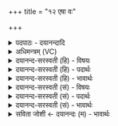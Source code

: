 +++
title = "१२ एषा वः"

+++
<details><summary>पदपाठः - दयानन्दादि</summary>

ए॒षा। वः॒। सा। स॒त्या। सं॒वागिति॑ स॒म्ऽवाक्। अ॒भू॒त्। यया॑। बृह॒स्प॑तिम्। वाज॑म्। अजी॑जपत। अजी॑जपत। बृह॒स्पति॑म्। वाज॑म्। वन॑स्पतयः। वि। मु॒च्य॒ध्व॒म्। ए॒षा। वः॒। सा। स॒त्या। संवागिति॑ स॒म्ऽवाक्। अ॒भू॒त्। यया॑। इन्द्र॑म्। वाज॑म्। अजी॑जपत। अजी॑जपत। इन्द्र॑म्। वाज॑म्। वन॑स्पतयः। वि। मु॒च्य॒ध्व॒म्। १२।
</details>

<details><summary>अधिमन्त्रम् (VC)</summary>

- इन्द्राबृहस्पती देवते
- बृहस्पतिर्ऋषिः
- स्वराड् अति धृतिः
- षड्जः
</details>

<details><summary>दयानन्द-सरस्वती (हि) - विषयः</summary>

मनुष्यों को अति उचित है कि सब समय में सब प्रकार से सत्य ही बोलें, यह उपदेश अगले मन्त्र में किया है ॥
</details>

<details><summary>दयानन्द-सरस्वती (हि) - पदार्थः</summary>

पदार्थान्वयभाषाः -  हे (वनस्पतयः) किरणों के समान न्याय के पालनेहारे राजपुरुषो ! तुम लोग (यया) जिस से (बृहस्पतिम्) वेदशास्त्र के पालनेहारे विद्वान् को (वाजम्) वेदशास्त्र के बोध को (अजीजपत) बढ़ाओ (बृहस्पतिम्) बड़े राज्य के रक्षक राजपुरुष के (वाजम्) सङ्ग्राम को (अजीजपत) जिताओ (सा) वह (एषा) पूर्व कही वा आगे जिस को कहेंगे (वः) तुम लोगों की (संवाक्) राजनीति में स्थित अच्छी वाणी (सत्या) सत्यस्वरूप (अभूत्) होवे। हे (वनस्पतयः) सूर्य की किरणों के समान न्याय के प्रकाश से प्रजा की रक्षा करनेहारे राजपुरुषो ! तुम लोग (यया) जिससे (इन्द्रम्) परम ऐश्वर्य प्राप्त करानेहारे सेनापति को (वाजम्) युद्ध को (अजीजपत) जिताओ (इन्द्रम्) परम ऐश्वर्ययुक्त पुरुष को (वाजम्) अत्युत्तम लक्ष्मी को प्राप्त करनेहारे उद्योग को (अजजीपत) अच्छे प्रकार प्राप्त करावें, (सा) वह (एषा) आगे-पीछे जिसका प्रतिपादन किया है (वः) तुम लोगों की (संवाक्) विनय और पुरुषार्थ का अच्छे प्रकार प्रकाश करनेवाली वाणी (सत्या) सदा सत्यभाषणादि लक्षणों से युक्त (अभूत्) होवे ॥१२॥
</details>

<details><summary>दयानन्द-सरस्वती (हि) - भावार्थः</summary>

भावार्थभाषाः -  राजा, उस के नौकर और प्रजापुरुषों को उचित है कि अपनी प्रतिज्ञा और वाणी को असत्य होने कभी न दें, जितना कहें उतना ठीक-ठीक करें। जिसकी वाणी सब काल में सत्य होती है, वही पुरुष राज्याधिकार के योग्य होता है, जब तक ऐसा नहीं होता, तब तक उन राजा और प्रजा के पुरुषों का विश्वास और वे सुखों को नहीं बढ़ा सकते ॥१२॥
</details>

<details><summary>दयानन्द-सरस्वती (सं) - विषयः</summary>

अथ मनुष्यैः सर्वदा सर्वथा सत्यं वक्तव्यं श्रोतव्यं चेत्याह ॥
</details>

<details><summary>दयानन्द-सरस्वती (सं) - पदार्थः</summary>

पदार्थान्वयभाषाः -  हे वनस्पतयः ! यूयं यया बृहस्पतिं वाजमजीजपत बृहस्पतिमजीजपत सैषा वः संवाक् सत्याऽभूत्। हे वनस्पतयः ! यूयं ययेन्द्रं वाजमजीजपतेन्द्रमजीजपत सैषा वः संवाक् सत्याऽभूत् ॥१२॥
</details>

<details><summary>दयानन्द-सरस्वती (सं) - भावार्थः</summary>

भावार्थभाषाः -  नैव कदाचिदपि राजा राजाऽमात्यभृत्याः प्रजाजनाश्च स्वकीयां प्रतिज्ञां वाचं चासत्यां कुर्य्युः। यावतीं ब्रूयुस्तावतीं तथ्यामेव कुर्य्युः। यस्य वाणी सर्वदा सत्याऽस्ति, स एव सम्राड् भवितुमर्हति, यावदेवं न भवति तावद् राजप्रजाजना विश्वसिताः सुखस्योत्कर्षकाश्च भवितुं नार्हन्ति ॥१२॥
</details>

<details><summary>सविता जोशी ← दयानन्दः (म) - भावार्थः</summary>

भावार्थभाषाः -  राजा, त्याचे सेवक व प्रजा यांनी आपली प्रतिज्ञा व आपली वाणी असत्य ठरेल असे वागू नये. जशी वाणी तशीच करणी असावी. ज्याची वाणी सर्व काळी सत्य ठरते त्याच व्यक्तीला राज्य करण्याचा अधिकार असतो. जोपर्यंत असे होत नाही तोपर्यंत राजा व प्रजा यांचा परस्परांवर विश्वास नसतो व सुखाची वृद्धीही होत नाही.
</details>